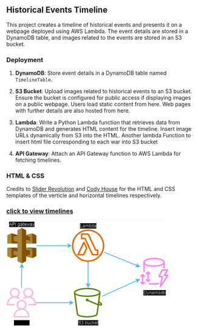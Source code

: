 ## Historical Events Timeline

This project creates a timeline of historical events and presents it on a webpage deployed using AWS Lambda. The event details are stored in a DynamoDB table, and images related to the events are stored in an S3 bucket.

### Deployment

1. **DynamoDB**: Store event details in a DynamoDB table named `TimelineTable`.

2. **S3 Bucket**: Upload images related to historical events to an S3 bucket. Ensure the bucket is configured for public access if displaying images on a public webpage. Users load static content from here. Web pages with further details are also hosted from here.

3. **Lambda**: Write a Python Lambda function that retrieves data from DynamoDB and generates HTML content for the timeline. Insert image URLs dynamically from S3 into the HTML. Another lambda Function to insert html file corresponding to each war into S3 bucket  

4. **API Gateway**: Attach an API Gateway function to AWS Lambda for fetching timelines. 

### HTML & CSS 

Credits to [Slider Revolution](https://www.sliderrevolution.com/resources/css-timeline/) and [Cody House](https://codyhouse.co/gem/horizontal-timeline) for the HTML and CSS templates of the verticle and horizontal timelines respectively.

### [click to view timelines ](https://f29c23hkj0.execute-api.us-east-1.amazonaws.com/TimelineLambda)



  ![Image Description](TimelineDeployment.png)
